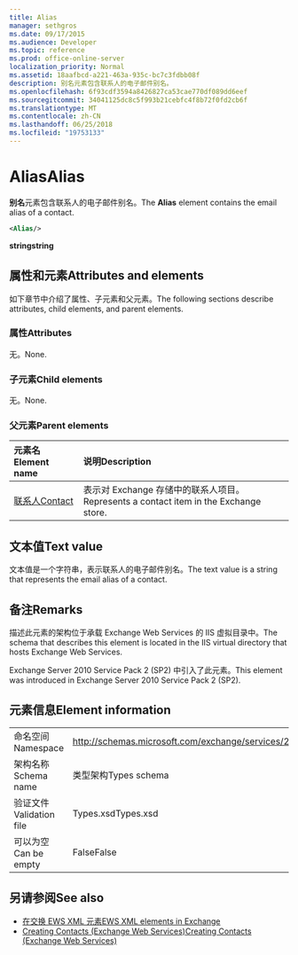 ```yaml
---
title: Alias
manager: sethgros
ms.date: 09/17/2015
ms.audience: Developer
ms.topic: reference
ms.prod: office-online-server
localization_priority: Normal
ms.assetid: 18aafbcd-a221-463a-935c-bc7c3fdbb08f
description: 别名元素包含联系人的电子邮件别名。
ms.openlocfilehash: 6f93cdf3594a8426827ca53cae770df089dd6eef
ms.sourcegitcommit: 34041125dc8c5f993b21cebfc4f8b72f0fd2cb6f
ms.translationtype: MT
ms.contentlocale: zh-CN
ms.lasthandoff: 06/25/2018
ms.locfileid: "19753133"
---
```

# <a name="alias"></a><span data-ttu-id="88d9b-103">Alias</span><span class="sxs-lookup"><span data-stu-id="88d9b-103">Alias</span></span>

<span data-ttu-id="88d9b-104">**别名**元素包含联系人的电子邮件别名。</span><span class="sxs-lookup"><span data-stu-id="88d9b-104">The **Alias** element contains the email alias of a contact.</span></span> 
  
```XML
<Alias/>
```

 <span data-ttu-id="88d9b-105">**string**</span><span class="sxs-lookup"><span data-stu-id="88d9b-105">**string**</span></span>
## <a name="attributes-and-elements"></a><span data-ttu-id="88d9b-106">属性和元素</span><span class="sxs-lookup"><span data-stu-id="88d9b-106">Attributes and elements</span></span>

<span data-ttu-id="88d9b-107">如下章节中介绍了属性、子元素和父元素。</span><span class="sxs-lookup"><span data-stu-id="88d9b-107">The following sections describe attributes, child elements, and parent elements.</span></span>
  
### <a name="attributes"></a><span data-ttu-id="88d9b-108">属性</span><span class="sxs-lookup"><span data-stu-id="88d9b-108">Attributes</span></span>

<span data-ttu-id="88d9b-109">无。</span><span class="sxs-lookup"><span data-stu-id="88d9b-109">None.</span></span>
  
### <a name="child-elements"></a><span data-ttu-id="88d9b-110">子元素</span><span class="sxs-lookup"><span data-stu-id="88d9b-110">Child elements</span></span>

<span data-ttu-id="88d9b-111">无。</span><span class="sxs-lookup"><span data-stu-id="88d9b-111">None.</span></span>
  
### <a name="parent-elements"></a><span data-ttu-id="88d9b-112">父元素</span><span class="sxs-lookup"><span data-stu-id="88d9b-112">Parent elements</span></span>

|<span data-ttu-id="88d9b-113">**元素名**</span><span class="sxs-lookup"><span data-stu-id="88d9b-113">**Element name**</span></span>|<span data-ttu-id="88d9b-114">**说明**</span><span class="sxs-lookup"><span data-stu-id="88d9b-114">**Description**</span></span>|
|:-----|:-----|
|[<span data-ttu-id="88d9b-115">联系人</span><span class="sxs-lookup"><span data-stu-id="88d9b-115">Contact</span></span>](contact.md) <br/> |<span data-ttu-id="88d9b-116">表示对 Exchange 存储中的联系人项目。</span><span class="sxs-lookup"><span data-stu-id="88d9b-116">Represents a contact item in the Exchange store.</span></span>  <br/> |
   
## <a name="text-value"></a><span data-ttu-id="88d9b-117">文本值</span><span class="sxs-lookup"><span data-stu-id="88d9b-117">Text value</span></span>

<span data-ttu-id="88d9b-118">文本值是一个字符串，表示联系人的电子邮件别名。</span><span class="sxs-lookup"><span data-stu-id="88d9b-118">The text value is a string that represents the email alias of a contact.</span></span>
  
## <a name="remarks"></a><span data-ttu-id="88d9b-119">备注</span><span class="sxs-lookup"><span data-stu-id="88d9b-119">Remarks</span></span>

<span data-ttu-id="88d9b-120">描述此元素的架构位于承载 Exchange Web Services 的 IIS 虚拟目录中。</span><span class="sxs-lookup"><span data-stu-id="88d9b-120">The schema that describes this element is located in the IIS virtual directory that hosts Exchange Web Services.</span></span>
  
<span data-ttu-id="88d9b-121">Exchange Server 2010 Service Pack 2 (SP2) 中引入了此元素。</span><span class="sxs-lookup"><span data-stu-id="88d9b-121">This element was introduced in Exchange Server 2010 Service Pack 2 (SP2).</span></span>
  
## <a name="element-information"></a><span data-ttu-id="88d9b-122">元素信息</span><span class="sxs-lookup"><span data-stu-id="88d9b-122">Element information</span></span>

|||
|:-----|:-----|
|<span data-ttu-id="88d9b-123">命名空间</span><span class="sxs-lookup"><span data-stu-id="88d9b-123">Namespace</span></span>  <br/> |http://schemas.microsoft.com/exchange/services/2006/types  <br/> |
|<span data-ttu-id="88d9b-124">架构名称</span><span class="sxs-lookup"><span data-stu-id="88d9b-124">Schema name</span></span>  <br/> |<span data-ttu-id="88d9b-125">类型架构</span><span class="sxs-lookup"><span data-stu-id="88d9b-125">Types schema</span></span>  <br/> |
|<span data-ttu-id="88d9b-126">验证文件</span><span class="sxs-lookup"><span data-stu-id="88d9b-126">Validation file</span></span>  <br/> |<span data-ttu-id="88d9b-127">Types.xsd</span><span class="sxs-lookup"><span data-stu-id="88d9b-127">Types.xsd</span></span>  <br/> |
|<span data-ttu-id="88d9b-128">可以为空</span><span class="sxs-lookup"><span data-stu-id="88d9b-128">Can be empty</span></span>  <br/> |<span data-ttu-id="88d9b-129">False</span><span class="sxs-lookup"><span data-stu-id="88d9b-129">False</span></span>  <br/> |
   
## <a name="see-also"></a><span data-ttu-id="88d9b-130">另请参阅</span><span class="sxs-lookup"><span data-stu-id="88d9b-130">See also</span></span>

- [<span data-ttu-id="88d9b-131">在交换 EWS XML 元素</span><span class="sxs-lookup"><span data-stu-id="88d9b-131">EWS XML elements in Exchange</span></span>](ews-xml-elements-in-exchange.md)
- [<span data-ttu-id="88d9b-132">Creating Contacts (Exchange Web Services)</span><span class="sxs-lookup"><span data-stu-id="88d9b-132">Creating Contacts (Exchange Web Services)</span></span>](http://msdn.microsoft.com/library/4845917e-70d1-481c-bbd7-011ec6571789%28Office.15%29.aspx)

